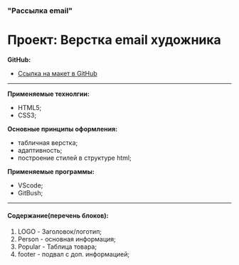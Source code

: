 ### "Рассылка email"
# Проект: Верстка email художника

**GitHub:**
* [Ссылка на макет в GitHub](https://talidoom.github.io/email-artist/index.html)
  
---
**Применяемые технолгии:**
- HTML5;
- CSS3;
  
**Основные принципы оформления:**
- табличная верстка;
- адаптивность;
- построение стилей в структуре html;
  
**Применяемые программы:**
- VScode;
- GitBush;
  
---
#### **Содержание(перечень блоков):**
1. LOGO - Заголовок/логотип;
2. Person - основная информация;
3. Popular - Таблица товара;
4. footer - подвал с доп. информацией;
